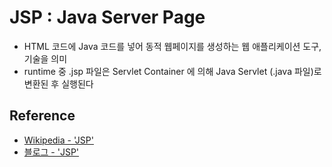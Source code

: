 # JSP : Java Server Page
- HTML 코드에 Java 코드를 넣어 동적 웹페이지를 생성하는 웹 애플리케이션 도구, 기술을 의미
- runtime 중 .jsp 파일은 Servlet Container 에 의해 Java Servlet (.java 파일)로 변환된 후 실행된다


## Reference
- [Wikipedia - 'JSP'](https://en.wikipedia.org/wiki/Jakarta_Server_Pages)
- [블로그 - 'JSP'](https://javacpro.tistory.com/43)